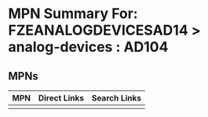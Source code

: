 



# MPN Summary For: FZEANALOGDEVICESAD14 > analog-devices : AD104

## MPNs
  

|MPN|Direct Links|Search Links|
| :--- | :--- | :--- |
||||

